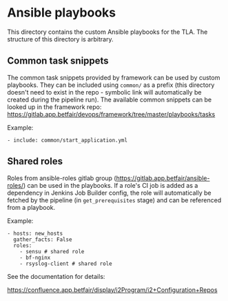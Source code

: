 Ansible playbooks
=================

This directory contains the custom Ansible playbooks for the TLA. The structure of this directory
is arbitrary.

Common task snippets
--------------------

The common task snippets provided by framework can be used by custom playbooks. They can be included
using `common/` as a prefix (this directory doesn't need to exist in the repo - symbolic link will
automatically be created during the pipeline run). The available common snippets can be looked up
in the framework repo: https://gitlab.app.betfair/devops/framework/tree/master/playbooks/tasks

Example:

```
- include: common/start_application.yml
```

Shared roles
------------

Roles from ansible-roles gitlab group (https://gitlab.app.betfair/ansible-roles/) can be used in 
the playbooks. If a role's CI job is added as a dependency in Jenkins Job Builder config, the role
will automatically be fetched by the pipeline (in `get_prerequisites` stage) and can be referenced
from a playbook. 

Example:
```
- hosts: new_hosts
  gather_facts: False
  roles:
    - sensu # shared role
    - bf-nginx
    - rsyslog-client # shared role
```

See the documentation for details:

https://confluence.app.betfair/display/i2Program/i2+Configuration+Repos
